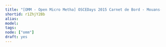 ```yaml
---
title: "[OMM - Open Micro Metha] OSCEDays 2015 Carnet de Bord - Mouans-Sartoux"
shortid: r1ZhjY2Bb
alias:
model:
tags:
node: ["omm"]
draft: yes
---
```

